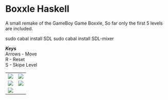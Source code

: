 Boxxle Haskell 
=============================

A small remake of the GameBoy Game Boxxle, So far only the first 5 levels are included.


sudo cabal install SDL
sudo cabal install SDL-mixer

***Keys***<br/>
Arrows - Move<br/>
R - Reset<br/>
S - Skipe Level<br/>

<table>
<tr>
	<td><img src="https://raw.github.com/kennycason/haskell_boxxle/master/img/screenshots/boxxle01.png"/></td>
	<td><img src="https://raw.github.com/kennycason/haskell_boxxle/master/img/screenshots/boxxle02.png"/></td>
</tr>
<tr>
	<td><img src="https://raw.github.com/kennycason/haskell_boxxle/master/img/screenshots/boxxle03.png"/></td>
	<td><img src="https://raw.github.com/kennycason/haskell_boxxle/master/img/screenshots/boxxle04.png"/></td>
</tr>
<tr>
	<td><img src="https://raw.github.com/kennycason/haskell_boxxle/master/img/screenshots/boxxle05.png"/></td>
	<td></td>
</tr>

